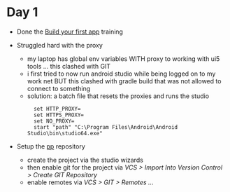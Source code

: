 # Day 1

* Done the [Build your first app](https://developer.android.com/training/basics/firstapp/index.html) training

* Struggled hard with the proxy
  * my laptop has global env variables WITH proxy to working with ui5 tools ... this clashed with GIT
  * i first tried to now run android studio while being logged on to my work net BUT this clashed with gradle build that was not allowed to connect to something
  * solution: a batch file that resets the proxies and runs the studio
    ```text
      set HTTP_PROXY=
      set HTTPS_PROXY=
      set NO_PROXY=
      start "path" "C:\Program Files\Android\Android Studio\bin\studio64.exe"
    ```

* Setup the [pp](https://github.com/ThomasMarz/pp) repository
  * create the project via the studio wizards
  * then enable git for the project via _VCS > Import Into Version Control > Create GIT Repository_
  * enable remotes via _VCS > GIT > Remotes ..._